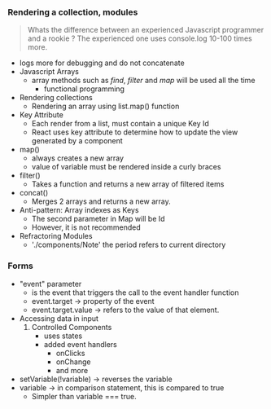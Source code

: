 ### Rendering a collection, modules
> Whats the difference between an experienced Javascript programmer and a rookie ? The experienced one uses console.log 10-100 times more.
- logs more for debugging and do not concatenate
- Javascript Arrays
    - array methods such as *find*, *filter* and *map* will be used all the time
        - functional programming
- Rendering collections
    - Rendering an array using list.map() function
- Key Attribute
    - Each render from a list, must contain a unique Key Id
    - React uses key attribute to determine how to update the view generated by a component 
- map()
    - always creates a new array
    - value of variable must be rendered inside a curly braces
- filter()
    - Takes a function and returns a new array of filtered items
- concat()
    - Merges 2 arrays and returns a new array.
- Anti-pattern: Array indexes as Keys
    - The second parameter in Map will be Id
    - However, it is not recommended
- Refractoring Modules
    - './components/Note'
        the period refers to current directory
### Forms
- "event" parameter
    - is the event that triggers the call to the event handler function
    - event.target -> property of the event
    - event.target.value -> refers to the value of that element.
- Accessing data in input
    1. Controlled Components
        - uses states
        - added event handlers
            - onClicks
            - onChange
            - and more 
- setVariable(!variable) -> reverses the variable
- variable -> in comparison statement, this is compared to true
    - Simpler than variable === true.